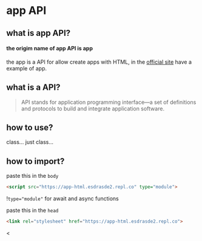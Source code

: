 # app API
## what is app API?
#### the origim name of app API is app
the app is a API for allow create apps with HTML,
in the [official site](https://app-html.esdrasde2.repl.co) have a example of app.
## what is a API?

> API stands for application programming interface—a set of definitions and protocols
> to build and integrate application software.

## how to use?
class... just class...
## how to import?
paste this in the ```body```
```html
<script src="https://app-html.esdrasde2.repl.co" type="module">
```
!```type="module"``` for await and async functions

paste this in the ```head```
```html
<link rel="stylesheet" href="https://app-html.esdrasde2.repl.co">
```
<